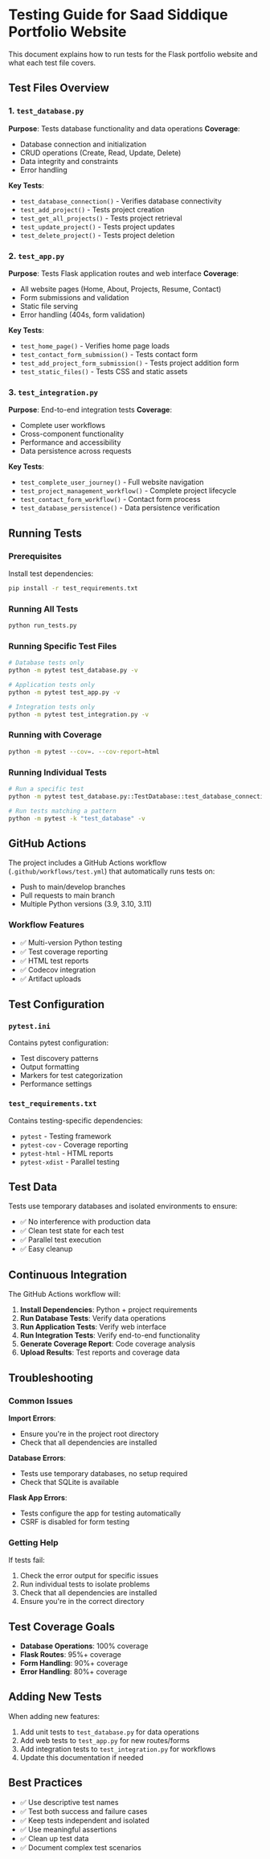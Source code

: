 # Testing Guide for Saad Siddique Portfolio Website

This document explains how to run tests for the Flask portfolio website and what each test file covers.

## Test Files Overview

### 1. `test_database.py`
**Purpose**: Tests database functionality and data operations
**Coverage**:
- Database connection and initialization
- CRUD operations (Create, Read, Update, Delete)
- Data integrity and constraints
- Error handling

**Key Tests**:
- `test_database_connection()` - Verifies database connectivity
- `test_add_project()` - Tests project creation
- `test_get_all_projects()` - Tests project retrieval
- `test_update_project()` - Tests project updates
- `test_delete_project()` - Tests project deletion

### 2. `test_app.py`
**Purpose**: Tests Flask application routes and web interface
**Coverage**:
- All website pages (Home, About, Projects, Resume, Contact)
- Form submissions and validation
- Static file serving
- Error handling (404s, form validation)

**Key Tests**:
- `test_home_page()` - Verifies home page loads
- `test_contact_form_submission()` - Tests contact form
- `test_add_project_form_submission()` - Tests project addition form
- `test_static_files()` - Tests CSS and static assets

### 3. `test_integration.py`
**Purpose**: End-to-end integration tests
**Coverage**:
- Complete user workflows
- Cross-component functionality
- Performance and accessibility
- Data persistence across requests

**Key Tests**:
- `test_complete_user_journey()` - Full website navigation
- `test_project_management_workflow()` - Complete project lifecycle
- `test_contact_form_workflow()` - Contact form process
- `test_database_persistence()` - Data persistence verification

## Running Tests

### Prerequisites
Install test dependencies:
```bash
pip install -r test_requirements.txt
```

### Running All Tests
```bash
python run_tests.py
```

### Running Specific Test Files
```bash
# Database tests only
python -m pytest test_database.py -v

# Application tests only
python -m pytest test_app.py -v

# Integration tests only
python -m pytest test_integration.py -v
```

### Running with Coverage
```bash
python -m pytest --cov=. --cov-report=html
```

### Running Individual Tests
```bash
# Run a specific test
python -m pytest test_database.py::TestDatabase::test_database_connection -v

# Run tests matching a pattern
python -m pytest -k "test_database" -v
```

## GitHub Actions

The project includes a GitHub Actions workflow (`.github/workflows/test.yml`) that automatically runs tests on:
- Push to main/develop branches
- Pull requests to main branch
- Multiple Python versions (3.9, 3.10, 3.11)

### Workflow Features
- ✅ Multi-version Python testing
- ✅ Test coverage reporting
- ✅ HTML test reports
- ✅ Codecov integration
- ✅ Artifact uploads

## Test Configuration

### `pytest.ini`
Contains pytest configuration:
- Test discovery patterns
- Output formatting
- Markers for test categorization
- Performance settings

### `test_requirements.txt`
Contains testing-specific dependencies:
- `pytest` - Testing framework
- `pytest-cov` - Coverage reporting
- `pytest-html` - HTML reports
- `pytest-xdist` - Parallel testing

## Test Data

Tests use temporary databases and isolated environments to ensure:
- ✅ No interference with production data
- ✅ Clean test state for each test
- ✅ Parallel test execution
- ✅ Easy cleanup

## Continuous Integration

The GitHub Actions workflow will:
1. **Install Dependencies**: Python + project requirements
2. **Run Database Tests**: Verify data operations
3. **Run Application Tests**: Verify web interface
4. **Run Integration Tests**: Verify end-to-end functionality
5. **Generate Coverage Report**: Code coverage analysis
6. **Upload Results**: Test reports and coverage data

## Troubleshooting

### Common Issues

**Import Errors**:
- Ensure you're in the project root directory
- Check that all dependencies are installed

**Database Errors**:
- Tests use temporary databases, no setup required
- Check that SQLite is available

**Flask App Errors**:
- Tests configure the app for testing automatically
- CSRF is disabled for form testing

### Getting Help

If tests fail:
1. Check the error output for specific issues
2. Run individual tests to isolate problems
3. Check that all dependencies are installed
4. Ensure you're in the correct directory

## Test Coverage Goals

- **Database Operations**: 100% coverage
- **Flask Routes**: 95%+ coverage
- **Form Handling**: 90%+ coverage
- **Error Handling**: 80%+ coverage

## Adding New Tests

When adding new features:
1. Add unit tests to `test_database.py` for data operations
2. Add web tests to `test_app.py` for new routes/forms
3. Add integration tests to `test_integration.py` for workflows
4. Update this documentation if needed

## Best Practices

- ✅ Use descriptive test names
- ✅ Test both success and failure cases
- ✅ Keep tests independent and isolated
- ✅ Use meaningful assertions
- ✅ Clean up test data
- ✅ Document complex test scenarios
